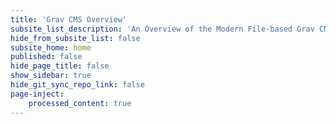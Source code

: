 ```yaml
---
title: 'Grav CMS Overview'
subsite_list_description: 'An Overview of the Modern File-based Grav CMS'
hide_from_subsite_list: false
subsite_home: home
published: false
hide_page_title: false
show_sidebar: true
hide_git_sync_repo_link: false
page-inject:
    processed_content: true
---
```


